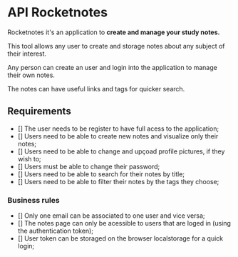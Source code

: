 # API Rocketnotes

Rocketnotes it's an application to **create and manage your study notes.**

This tool allows any user to create and storage notes about any subject of their interest.

Any person can create an user and login into the application to manage their own notes.

The notes can have useful links and tags for quicker search.

## Requirements

- [] The user needs to be register to have full acess to the application;
- [] Users need to be able to create new notes and visualize only their notes;
- [] Users need to be able to change and upçoad profile pictures, if they wish to;
- [] Users must be able to change their password;
- [] Users need to be able to search for their notes by title;
- [] Users need to be able to filter their notes by the tags they choose;

### Business rules

- [] Only one email can be associated to one user and vice versa;
- [] The notes page can only be acessible to users that are loged in (using the authentication token);
- [] User token can be storaged on the browser localstorage for a quick login;

